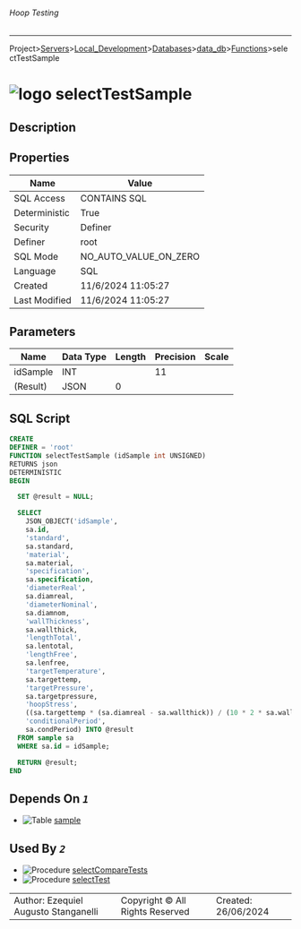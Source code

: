 ###### Hoop Testing
___
Project>[Servers](../../../../Servers.md)>[Local_Development](../../../Local_Development.md)>[Databases](../../Databases.md)>[data_db](../data_db.md)>[Functions](Functions.md)>selectTestSample


# ![logo](../../../../../Images/function64.svg) selectTestSample

## <a name="#Description"></a>Description
> 
## <a name="#Properties"></a>Properties
|Name|Value|
|---|---|
|SQL Access|CONTAINS SQL|
|Deterministic|True|
|Security|Definer|
|Definer|root|
|SQL Mode|NO_AUTO_VALUE_ON_ZERO|
|Language|SQL|
|Created|11/6/2024 11:05:27|
|Last Modified|11/6/2024 11:05:27|


## <a name="#Parameters"></a>Parameters
|Name|Data Type|Length|Precision|Scale|
|---|---|---|---|---|
|idSample|INT||11||
|(Result)|JSON|0|||

## <a name="#SqlScript"></a>SQL Script
```SQL
CREATE
DEFINER = 'root'
FUNCTION selectTestSample (idSample int UNSIGNED)
RETURNS json
DETERMINISTIC
BEGIN

  SET @result = NULL;

  SELECT
    JSON_OBJECT('idSample',
    sa.id,
    'standard',
    sa.standard,
    'material',
    sa.material,
    'specification',
    sa.specification,
    'diameterReal',
    sa.diamreal,
    'diameterNominal',
    sa.diamnom,
    'wallThickness',
    sa.wallthick,
    'lengthTotal',
    sa.lentotal,
    'lengthFree',
    sa.lenfree,
    'targetTemperature',
    sa.targettemp,
    'targetPressure',
    sa.targetpressure,
    'hoopStress',
    ((sa.targettemp * (sa.diamreal - sa.wallthick)) / (10 * 2 * sa.wallthick)),
    'conditionalPeriod',
    sa.condPeriod) INTO @result
  FROM sample sa
  WHERE sa.id = idSample;

  RETURN @result;
END
```

## <a name="#DependsOn"></a>Depends On _`1`_
- ![Table](../../../../../Images/table.svg) [sample](../Tables/sample.md)


## <a name="#UsedBy"></a>Used By _`2`_
- ![Procedure](../../../../../Images/procedure.svg) [selectCompareTests](../Procedures/selectCompareTests.md)
- ![Procedure](../../../../../Images/procedure.svg) [selectTest](../Procedures/selectTest.md)


||||
|---|---|---|
|Author: Ezequiel Augusto Stanganelli|Copyright © All Rights Reserved|Created: 26/06/2024|
